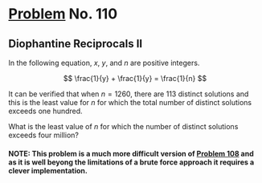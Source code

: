 # [Problem](https://projecteuler.net/problem=110) No. 110

## Diophantine Reciprocals II

In the following equation, <var>x</var>, <var>y</var>, and <var>n</var> are positive integers.

$$
\frac{1}{y} + \frac{1}{y} = \frac{1}{n}
$$

It can be verified that when $n=1260$, there are 113 distinct solutions and this is the least value for $n$ for which the total number of distinct solutions exceeds one hundred.

What is the least value of $n$ for which the number of distinct solutions exceeds four million?

#### NOTE: This problem is a much more difficult version of [Problem 108](../../p100-p109/Problem%20108%20-%20Diophantine%20Reciprocals%20I/) and as it is well beyong the limitations of a brute force approach it requires a clever implementation.
